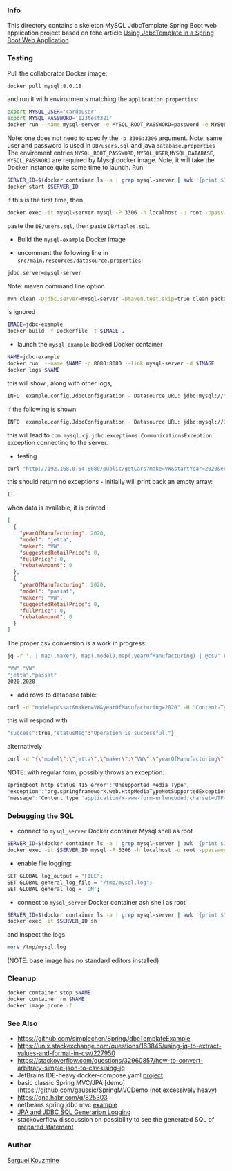 ### Info

This directory contains a skeleton MySQL JdbcTemplate Spring Boot web application project based on tehe article [Using JdbcTemplate in a Spring Boot Web Application](https://www.codeproject.com/Articles/1269020/Using-JdbcTemplate-in-a-Spring-Boot-Web-Applicatio).

### Testing

Pull the collaborator Docker image:

```sh
docker pull mysql:8.0.18
```
and run it with environments matching the `application.properties`:
```sh
export MYSQL_USER='cardbuser'
export MYSQL_PASSWORD='123test321'
docker run --name mysql-server -e MYSQL_ROOT_PASSWORD=password -e MYSQL_USER=$MYSQL_USER -e MYSQL_DATABASE=test -e MYSQL_PASSWORD=$MYSQL_PASSWORD -d mysql:8.0.18
```
Note: one does not need to specify the `-p 3306:3306` argument.  Note: same user and password is used in `DB/users.sql` and java `database.properties`
The enviroment entries `MYSQL_ROOT_PASSWORD`, `MYSQL_USER`,`MYSQL_DATABASE`, `MYSQL_PASSWORD` are required by Mysql docker image.
Note, it will take the Docker instance  quite some time to launch.
Run
```sh
SERVER_ID=$(docker container ls -a | grep mysql-server | awk '{print $1}')
docker start $SERVER_ID
```
if this is the first time, then
```sh
docker exec -it mysql-server mysql -P 3306 -h localhost -u root -ppassword
```
paste the `DB/users.sql`, then paste `DB/tables.sql`.

* Build the `mysql-example` Docker image

* uncomment the following line in `src/main.resources/datasource.properties`:
```sh
jdbc.server=mysql-server
```
Note: maven command line option
```sh
mvn clean -Djdbc.server=mysql-server -Dmaven.test.skip=true clean package
```
is ignored
```sh
IMAGE=jdbc-example
docker build -f Dockerfile -t $IMAGE .
```
* launch the `mysql-example` backed Docker container
```sh
NAME=jdbc-example
docker run  --name $NAME -p 8080:8080 --link mysql-server -d $IMAGE
docker logs $NAME
```
this will show , along with other logs,
```sh
INFO  example.config.JdbcConfiguration - Datasource URL: jdbc:mysql://mysql-server:3306/cardb?characterEncoding=UTF-8&rewriteBatchedStatements=true
```
if the following is shown
```sh
INFO  example.config.JdbcConfiguration - Datasource URL: jdbc:mysql://127.0.0.1:3306/cardb?characterEncoding=UTF-8&rewriteBatchedStatements=true
```
this will lead to `com.mysql.cj.jdbc.exceptions.CommunicationsException`
 exception connecting to the server.
* testing
```sh
curl "http://192.168.0.64:8080/public/getCars?make=VW&startYear=2020&endYear=2020" |jq -r "." | tee result.json
```
this should return no exceptions - initially will print back an empty array:
```sh
[]
```
when data is available, it is printed :
```json
[
  {
    "yearOfManufacturing": 2020,
    "model": "jetta",
    "maker": "VW",
    "suggestedRetailPrice": 0,
    "fullPrice": 0,
    "rebateAmount": 0
  },
  {
    "yearOfManufacturing": 2020,
    "model": "passat",
    "maker": "VW",
    "suggestedRetailPrice": 0,
    "fullPrice": 0,
    "rebateAmount": 0
  }
]
```
The proper csv conversion is a work in progress:
```sh
jq -r '. | map(.maker), map(.model),map(.yearOfManufacturing) | @csv' result.json
```
```sh
"VW","VW"
"jetta","passat"
2020,2020
```
* add rows to database table:
```sh
curl -d "model=passat&maker=VW&yearOfManufacturing=2020" -H "Content-Type: application/x-www-form-urlencoded" -X POST "http://192.168.0.64:8080/public/addCar" 2>/dev/null
```
this will respond with
```sh
"success":true,"statusMsg":"Operation is successful."}
```
alternatively

```sh
curl -d "{\"model\":\"jetta\",\"maker\":\"VW\",\"yearOfManufacturing\":\"2020\"}" -H "Content-Type: application/json" -X POST "http://192.168.0.64:8080/public/addCarJSON" 2>/dev/null
```
NOTE: with regular form, possibly throws an exception:
```sh
springboot http status 415 error":"Unsupported Media Type",
"exception":"org.springframework.web.HttpMediaTypeNotSupportedException",
"message":"Content type 'application/x-www-form-urlencoded;charset=UTF-8' not supported"
```

### Debugging the SQL

* connect to `mysql_server` Docker container Mysql shell as root
```sh
SERVER_ID=$(docker container ls -a | grep mysql-server | awk '{print $1}')
docker exec -it $SERVER_ID mysql -P 3306 -h localhost -u root -ppassword
```
* enable file logging:
```sh
SET GLOBAL log_output = "FILE";
SET GLOBAL general_log_file = "/tmp/mysql.log";
SET GLOBAL general_log = 'ON';
```
* connect to `mysql_server` Docker container ash shell as root
```sh
SERVER_ID=$(docker container ls -a | grep mysql-server | awk '{print $1}')
docker exec -it $SERVER_ID sh
```
and inspect the logs
```sh
more /tmp/mysql.log
```
(NOTE: base image has no standard editors installed)
### Cleanup
```sh
docker container stop $NAME
docker container rm $NAME
docker image prune -f
```
### See Also

 * https://github.com/simplechen/SpringJdbcTemplateExample
 * https://unix.stackexchange.com/questions/163845/using-jq-to-extract-values-and-format-in-csv/227950
 * https://stackoverflow.com/questions/32960857/how-to-convert-arbitrary-simple-json-to-csv-using-jq
 * JetBrains IDE-heavy docker-compose.yaml [project](https://github.com/IdeaUJetBrains/SpringBootDockerDemoDebug)
 * basic classic Spring MVC/JPA [demo](https://github.com/gaussic/SpringMVCDemo  (not excessively heavy) 
 * https://qna.habr.com/q/825303
 * netbeans spring jdbc mvc [example](https://github.com/hendrosteven/springmvc-jdbc-sample)
  * [JPA and JDBC SQL Generarion Logging](https://www.baeldung.com/sql-logging-spring-boot)
  * stackoverflow disscussion on possibility to see the generated SQL of [prepared statement](https://stackoverflow.com/questions/2382532/how-can-i-get-the-sql-of-a-preparedstatement)

### Author
[Serguei Kouzmine](kouzmine_serguei@yahoo.com)


